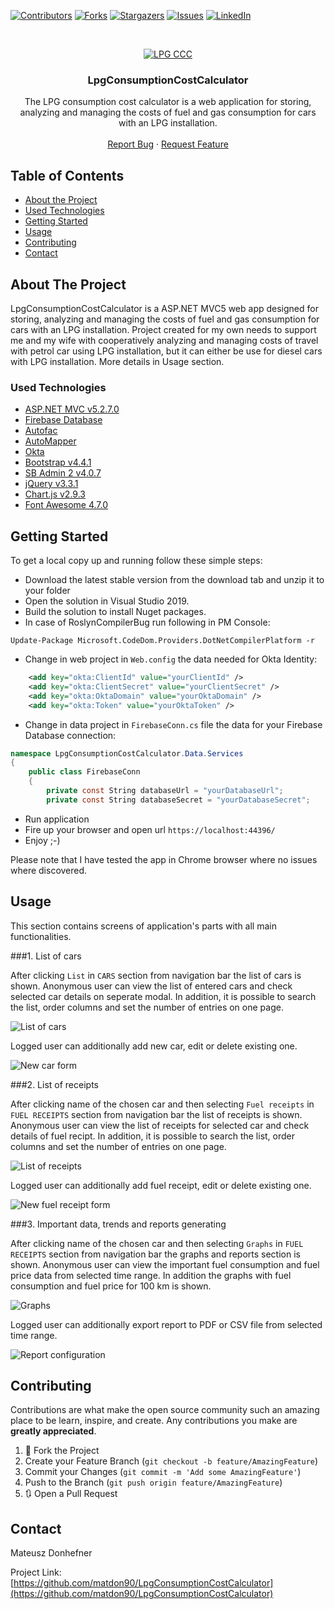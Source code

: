 [![Contributors][contributors-shield]][contributors-url]
[![Forks][forks-shield]][forks-url]
[![Stargazers][stars-shield]][stars-url]
[![Issues][issues-shield]][issues-url]
[![LinkedIn][linkedin-shield]][linkedin-url]

<!-- PROJECT LOGO -->
<br />
<p align="center">
  <a href="https://github.com/matdon90/LpgConsumptionCostCalculator">
    <img src="https://user-images.githubusercontent.com/49766006/87756082-87b06780-c808-11ea-9162-90881ab55e58.JPG" title="LPG CCC" alt="LPG CCC">
  </a>

  <h3 align="center">LpgConsumptionCostCalculator</h3>

  <p align="center">
    The LPG consumption cost calculator is a web application for storing, analyzing and managing the costs of fuel and gas consumption for cars with an LPG installation.
    <br />
    <br />
    <a href="https://github.com/matdon90/LpgConsumptionCostCalculator/issues">Report Bug</a>
    ·
    <a href="https://github.com/matdon90/LpgConsumptionCostCalculator/issues">Request Feature</a>
  </p>
</p>

<!-- TABLE OF CONTENTS -->
## Table of Contents

* [About the Project](#about-the-project)
* [Used Technologies](#used-technologies)
* [Getting Started](#getting-started)
* [Usage](#usage)
* [Contributing](#contributing)
* [Contact](#contact)



<!-- ABOUT THE PROJECT -->
## About The Project

LpgConsumptionCostCalculator is a ASP.NET MVC5 web app designed for storing, analyzing and managing the costs of fuel and gas consumption for cars with an LPG installation.
Project created for my own needs to support me and my wife with cooperatively analyzing and managing costs of travel with petrol car using LPG installation, but it can either be use for diesel cars with LPG installation. More details in Usage section.

<!-- USED TECHNOLOGIES -->
### Used Technologies

* [ASP.NET MVC v5.2.7.0](https://dotnet.microsoft.com/apps/aspnet)
* [Firebase Database](https://firebase.google.com/)
* [Autofac](https://autofac.org/)
* [AutoMapper](https://automapper.org/)
* [Okta](https://www.okta.com/)
* [Bootstrap v4.4.1](https://getbootstrap.com/)
* [SB Admin 2 v4.0.7](https://startbootstrap.com/template-overviews/sb-admin-2)
* [jQuery v3.3.1](https://jquery.com/)
* [Chart.js v2.9.3](https://www.chartjs.org)
* [Font Awesome 4.7.0](http://fontawesome.io)

<!-- GETTING STARTED -->
## Getting Started

To get a local copy up and running follow these simple steps:

* Download the latest stable version from the download tab and unzip it to your folder
* Open the solution in Visual Studio 2019. 
* Build the solution to install Nuget packages.
* In case of RoslynCompilerBug run following in PM Console:

```shell
Update-Package Microsoft.CodeDom.Providers.DotNetCompilerPlatform -r
```

* Change in web project in `Web.config` the data needed for Okta Identity:

```xml
    <add key="okta:ClientId" value="yourClientId" />
    <add key="okta:ClientSecret" value="yourClientSecret" />
    <add key="okta:OktaDomain" value="yourOktaDomain" />
    <add key="okta:Token" value="yourOktaToken" />
```

* Change in data project in `FirebaseConn.cs` file the data for your Firebase Database connection:

```csharp
namespace LpgConsumptionCostCalculator.Data.Services
{
    public class FirebaseConn
    {
        private const String databaseUrl = "yourDatabaseUrl";
        private const String databaseSecret = "yourDatabaseSecret";
```

* Run application
* Fire up your browser and open url `https://localhost:44396/`
* Enjoy ;-)

Please note that I have tested the app in Chrome browser where no issues where discovered.


<!-- USAGE EXAMPLES -->
## Usage

This section contains screens of application's parts with all main functionalities.

###1. List of cars

After clicking `List` in `CARS` section from navigation bar the list of cars is shown. 
Anonymous user can view the list of entered cars and check selected car details on seperate modal.
In addition, it is possible to search the list, order columns and set the number of entries on one page.

<img src="https://user-images.githubusercontent.com/49766006/87756090-8bdc8500-c808-11ea-8412-09ce5dc2567a.JPG" title="List of cars" alt="List of cars">

Logged user can additionally add new car, edit or delete existing one.

<img src="https://user-images.githubusercontent.com/49766006/87756099-91d26600-c808-11ea-8486-b1b4a9f1a38e.JPG" title="New car form" alt="New car form">

###2. List of receipts

After clicking name of the chosen car and then selecting `Fuel receipts` in `FUEL RECEIPTS` section from navigation bar the list of receipts is shown. 
Anonymous user can view the list of receipts for selected car and check details of fuel recipt.
In addition, it is possible to search the list, order columns and set the number of entries on one page.

<img src="https://user-images.githubusercontent.com/49766006/87756110-9565ed00-c808-11ea-88b6-fa41a6aa6bd2.JPG" title="List of receipts" alt="List of receipts">

Logged user can additionally add fuel receipt, edit or delete existing one.

<img src="https://user-images.githubusercontent.com/49766006/87756114-97c84700-c808-11ea-9cb4-38e2631e5b6d.JPG" title="New fuel receipt form" alt="New fuel receipt form">

###3. Important data, trends and reports generating

After clicking name of the chosen car and then selecting `Graphs` in `FUEL RECEIPTS` section from navigation bar the graphs and reports section is shown. 
Anonymous user can view the important fuel consumption and fuel price data from selected time range.
In addition the graphs with fuel consumption and fuel price for 100 km is shown.

<img src="https://user-images.githubusercontent.com/49766006/87756121-9b5bce00-c808-11ea-8dc3-85bbce2b572c.JPG" title="Graphs" alt="Graphs">

Logged user can additionally export report to PDF or CSV file from selected time range.

<img src="https://user-images.githubusercontent.com/49766006/87756130-9dbe2800-c808-11ea-8d43-617dc0f98fcd.JPG" title="Report configuration" alt="Report configuration">

<!-- CONTRIBUTING -->
## Contributing

Contributions are what make the open source community such an amazing place to be learn, inspire, and create. Any contributions you make are **greatly appreciated**.

1. 🍴 Fork the Project
2. Create your Feature Branch (`git checkout -b feature/AmazingFeature`)
3. Commit your Changes (`git commit -m 'Add some AmazingFeature'`)
4. Push to the Branch (`git push origin feature/AmazingFeature`)
5. 🔃 Open a Pull Request


<!-- CONTACT -->
## Contact

Mateusz Donhefner

Project Link: [https://github.com/matdon90/LpgConsumptionCostCalculator](https://github.com/matdon90/LpgConsumptionCostCalculator)

<!-- MARKDOWN LINKS & IMAGES -->
<!-- https://www.markdownguide.org/basic-syntax/#reference-style-links -->
[contributors-shield]: https://img.shields.io/github/contributors/matdon90/LpgConsumptionCostCalculator.svg?style=flat-square
[contributors-url]: https://github.com/matdon90/LpgConsumptionCostCalculator/graphs/contributors
[forks-shield]: https://img.shields.io/github/forks/matdon90/LpgConsumptionCostCalculator.svg?style=flat-square
[forks-url]: https://github.com/matdon90/LpgConsumptionCostCalculator/network/members
[stars-shield]: https://img.shields.io/github/stars/matdon90/LpgConsumptionCostCalculator.svg?style=flat-square
[stars-url]: https://github.com/matdon90/LpgConsumptionCostCalculator/stargazers
[issues-shield]: https://img.shields.io/github/issues/matdon90/LpgConsumptionCostCalculator.svg?style=flat-square
[issues-url]: https://github.com/matdon90/LpgConsumptionCostCalculator/issues
[linkedin-shield]: https://img.shields.io/badge/-LinkedIn-black.svg?style=flat-square&logo=linkedin&colorB=555
[linkedin-url]: https://www.linkedin.com/in/mateusz-donhefner/